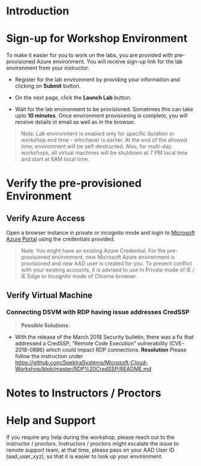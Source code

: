 # Introduction

# Sign-up for Workshop Environment

To make it easier for you to work on the labs, you are provided with pre-provisioned Azure environment. You will receive sign-up link for the lab environment from your instructor. 

* Register for the lab environment by providing your information and clicking on **Submit** button.

* On the next page, click the **Launch Lab** button.
 
* Wait for the lab environment to be provisioned. Sometimes this can take upto **10 minutes**. Once environment provisioning is complete, you will receive details in email as well as in the browser.
 
 > Note: Lab environment is enabled only for specific duration or workshop end time - whichever is earlier. At the end of the allowed time, environment will be self-destructed. Also, for multi-day workshops, all virtual machines will be shutdown at 7 PM local time and start at 8AM local time.

# Verify the pre-provisioned Environment

## Verify Azure Access

Open a browser instance in private or incognito mode and login to [Microsoft Azure Portal](https://portal.azure.com) using the credentials provided.

> Note: You might have an existing Azure Credential. For the pre-provisioned environment, new Microsoft Azure environment is provisioned and new AAD user is created for you. To prevent conflict with your existing accounts, it is advised to use In Private mode of IE / IE Edge or Incognito mode of Chrome browser.

## Verify Virtual Machine
### Connecting DSVM with RDP having issue addresses CredSSP

> **Possible Solutions**:

* With the release of the March 2018 Security bulletin, there was a fix that addressed a CredSSP, “Remote Code Execution” vulnerability (CVE-2018-0886) which could impact RDP connections. 
**Resolution**
Please follow the instruction under https://github.com/SpektraSystems/Microsoft-Cloud-Workshop/blob/master/RDP%20CredSSP/README.md

# Notes to Instructors / Proctors

# Help and Support

If you require any help during the workshop, please reach out to the instructor / proctors. Instructors / proctors might escalate the issue to remote support team, at that time, please pass on your AAD User ID (aad_user_xyz), so that it is easier to look up your environment.



